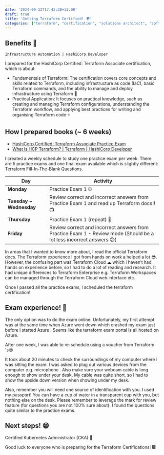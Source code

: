 ```yaml
---
date: '2024-09-12T17:43:30+13:00'
draft: true
title: 'Getting Terraform Certified! 🌍'
categories: ["terraform", "certification", "solutions architect", "software engineers", "tips"]
---
```

## Benefits 🦘

[`Infrastructure Automation | HashiCorp Developer`](https://developer.hashicorp.com/certifications/infrastructure-automation)

I prepared for the HashiCorp Certified: Terraform Associate certification, which is about:

- Fundamentals of Terraform: The certification covers core concepts and skills related to Terraform, including infrastructure as code (IaC), basic Terraform commands, and the ability to manage and deploy infrastructure using Terraform 📝 
- Practical Application: It focuses on practical knowledge, such as creating and managing Terraform configurations, understanding the Terraform workflow, and applying best practices for writing and organising Terraform code ⭐

## How I prepared books  (~ 6 weeks)

- [HashiCorp Certified: Terraform Associate Practice Exam](https://www.udemy.com/course/terraform-associate-practice-exam/?couponCode=ST17MT91224A)
- [What is HCP Terraform? | Terraform | HashiCorp Developer](https://developer.hashicorp.com/terraform/cloud-docs)

I created a weekly schedule to study one practice exam per week. There are 5 practice exams and one final exam available which is slightly different: Terraform Fill-In-The-Blank Questions. 

| Day            | Activity                                                                                                      |
|----------------|--------------------------------------------------------------------------------------------------------------|
| **Monday**     | Practice Exam 1 ⏰                                                                               |
| **Tuesday ~ Wednesday** | Review correct and incorrect answers from Practice Exam 1 and read up Terraform docs!! 📺 |
| **Thursday**   | Practice Exam 1 (repeat) 📝 |
| **Friday**     | Review correct and incorrect answers from Practice Exam 1 - Review mode (Should be a lot less incorrect answers 😊) |

In areas that I wanted to know more about, I read the official Terraform docs. The Terraform experience I got from hands on work a helped a lot 😎. However, the confusing part was Terraform Cloud ☁ which I haven’t had hands on experience before, so I had to do a lot of reading and research. It had unique differences to Terraform Enterprise e.g. Terraform Workspaces can be managed through the Terraform Cloud web interface etc.

Once I passed all the practice exams, I scheduled the terraform certification! 

## Exam experience! 🦄

The only option was to do the exam online. Unfortunately, my first attempt was at the same time when Azure went down which crashed my exam just before I started Azure . Seems like the terraform exam portal is all hosted on Azure.

After one week, I was able to re-schedule using a voucher from Terraform `s😉 

It took about 20 minutes to check the surroundings of my computer where I was sitting the exam. I was asked to plug out various devices from the computer e.g. microphone . Also make sure your webcam cable is long enough to show under your desk. My cable was quite short, so I had to show the upside down version when showing under my desk.

Also, remember you will need one source of identification with you. I used my passport! You can have a cup of water in a transparent cup with you, but nothing else on the desk. Please remember to leverage the mark for review feature (for questions you are not 100% sure about). I found the questions quite similar to the practice exams.

## Next steps! 😁

Certified Kubernetes Administrator (CKA) 🥌  

Good luck to everyone who is preparing for the Terraform Certifications! 🎆